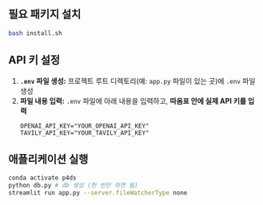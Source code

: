 ## 필요 패키지 설치
```bash
bash install.sh
```

## API 키 설정
1.  **`.env` 파일 생성:** 프로젝트 루트 디렉토리(예: `app.py` 파일이 있는 곳)에 `.env` 파일 생성
2.  **파일 내용 입력:** `.env` 파일에 아래 내용을 입력하고, **따옴표 안에 실제 API 키를 입력**
    ```dotenv
    OPENAI_API_KEY="YOUR_OPENAI_API_KEY"
    TAVILY_API_KEY="YOUR_TAVILY_API_KEY"
    ```

## 애플리케이션 실행
```bash
conda activate p4ds
python db.py # db 생성 (한 번만 하면 됨)
streamlit run app.py --server.fileWatcherType none
```
